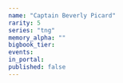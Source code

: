 ```yaml
---
name: "Captain Beverly Picard"
rarity: 5
series: "tng"
memory_alpha: ""
bigbook_tier:
events:
in_portal:
published: false
---
```

